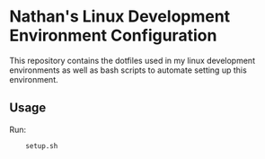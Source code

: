 # Nathan's Linux Development Environment Configuration

This repository contains the dotfiles used in my linux development environments as well as bash scripts to automate setting up this environment.

## Usage

Run: 
```bash
    setup.sh
```

